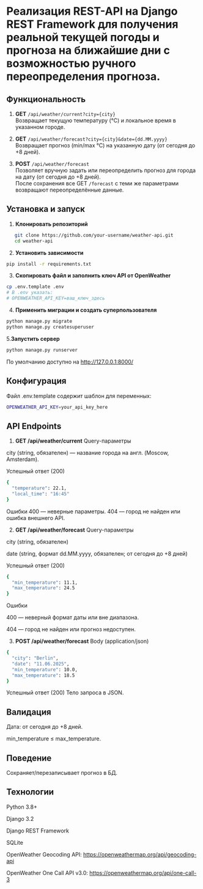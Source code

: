 # Реализация REST-API на Django REST Framework для получения реальной текущей погоды и прогноза на ближайшие дни с возможностью ручного переопределения прогноза.

## Функциональность

1. **GET** `/api/weather/current?city={city}`  
   Возвращает текущую температуру (°C) и локальное время в указанном городе.

2. **GET** `/api/weather/forecast?city={city}&date={dd.MM.yyyy}`  
   Возвращает прогноз (min/max °C) на указанную дату (от сегодня до +8 дней).

3. **POST** `/api/weather/forecast`  
   Позволяет вручную задать или переопределить прогноз для города на дату (от сегодня до +8 дней).  
   После сохранения все GET `/forecast` с теми же параметрами возвращают переопределённые данные.

## Установка и запуск

1. **Клонировать репозиторий**  
```bash
   git clone https://github.com/your-username/weather-api.git
   cd weather-api
```
2. **Установить зависимости**

```bash
pip install -r requirements.txt
```
3. **Скопировать файл и заполнить ключ API от OpenWeather**

```bash
cp .env.template .env
# В .env указать:
# OPENWEATHER_API_KEY=ваш_ключ_здесь
```
4. **Применить миграции и создать суперпользователя**

```bash
python manage.py migrate
python manage.py createsuperuser
```

5.**Запустить сервер**

```bash
python manage.py runserver
```
По умолчанию доступно на http://127.0.0.1:8000/


## Конфигурация
Файл .env.template содержит шаблон для переменных:

```bash
OPENWEATHER_API_KEY=your_api_key_here
```

## API Endpoints
1. **GET /api/weather/current**
Query-параметры

city (string, обязателен) — название города на англ. (Moscow, Amsterdam).

Успешный ответ (200)

```bash
{
  "temperature": 22.1,
  "local_time": "16:45"
}
```
Ошибки
400 — неверные параметры.
404 — город не найден или ошибка внешнего API.

2. **GET /api/weather/forecast**
Query-параметры

city (string, обязателен)

date (string, формат dd.MM.yyyy, обязателен; от сегодня до +8 дней)

Успешный ответ (200)

```bash
{
  "min_temperature": 11.1,
  "max_temperature": 24.5
}
```
Ошибки

400 — неверный формат даты или вне диапазона.

404 — город не найден или прогноз недоступен.

3. **POST /api/weather/forecast**
Body (application/json)

```bash
{
  "city": "Berlin",
  "date": "11.06.2025",
  "min_temperature": 10.0,
  "max_temperature": 18.5
}
```
Успешный ответ (200)
Тело запроса в JSON.

## Валидация

Дата: от сегодня до +8 дней.

min_temperature ≤ max_temperature.

## Поведение

Сохраняет/перезаписывает прогноз в БД.


## Технологии
Python 3.8+

Django 3.2

Django REST Framework

SQLite

OpenWeather Geocoding API: https://openweathermap.org/api/geocoding-api

OpenWeather One Call API v3.0: https://openweathermap.org/api/one-call-3

